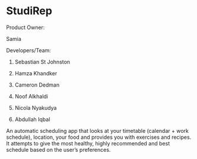 # StudiRep


Product Owner:

Samia



Developers/Team:

1. Sebastian St Johnston

2. Hamza Khandker

3. Cameron Dedman

4. Noof Alkhaldi

5. Nicola Nyakudya

6. Abdullah Iqbal


An automatic scheduling app that looks at your timetable (calendar + work schedule), location, your food and provides you with exercises and recipes. It attempts to give the most healthy, highly recommended and best schedule based on the user’s preferences.
